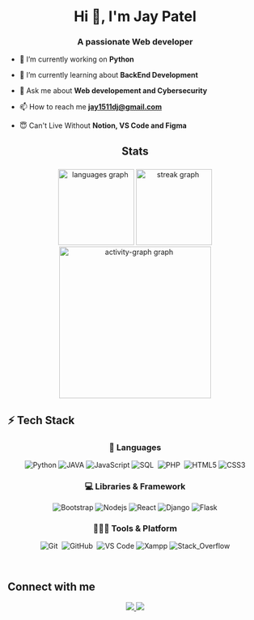 <h1 align="center">Hi 👋, I'm Jay Patel</h1>
<h3 align="center">A passionate Web developer</h3>

- 🔭 I’m currently working on **Python**

- 🌱 I’m currently learning about **BackEnd Development**

- 💬 Ask me about **Web developement and Cybersecurity**

- 📫 How to reach me **jay1511dj@gmail.com**

- 😇 Can't Live Without **Notion, VS Code and Figma**

###

<h2 align="center">Stats</h2>

###

<div align="center">
  <img src="https://github-readme-stats.vercel.app/api/top-langs?username=jayy1511&locale=en&hide_title=false&layout=compact&card_width=320&langs_count=4&theme=github_dark&hide_border=true&order=2" height="150" alt="languages graph"  />
  <img src="https://streak-stats.demolab.com?user=jayy1511&locale=en&mode=daily&theme=github_dark&hide_border=true&border_radius=5&order=3" height="150" alt="streak graph"  />
  <img src="https://github-readme-activity-graph.vercel.app/graph?username=jayy1511&radius=13&theme=github-dark&area=true&order=5&hide_border=true&title_color=ffffff" height="300" alt="activity-graph graph"  />
</div>

###

## ⚡ Tech Stack 

<div align="center">

### 🚀 Languages

![Python](https://img.shields.io/badge/Python-59666C?style=for-the-badge&logo=python&logoColor=306998)
![JAVA](https://img.shields.io/badge/Java-193D6C?style=for-the-badge&logo=java&logoColor=white)
![JavaScript](https://img.shields.io/badge/JavaScript-9769AD?style=for-the-badge&logo=javascript&logoColor=F7DF1E)
![SQL](https://img.shields.io/badge/MySQL-00000F?style=for-the-badge&logo=mysql&logoColor=white)&nbsp;
![PHP](https://img.shields.io/badge/PHP-00096C?style=for-the-badge&logo=php&logoColor=white)&nbsp;
![HTML5](https://img.shields.io/badge/HTML5-CB3837?style=for-the-badge&logo=html5&logoColor=white)
![CSS3](https://img.shields.io/badge/CSS3-F05032?style=for-the-badge&logo=css3&logoColor=white)

### 💻 Libraries & Framework

![Bootstrap](https://img.shields.io/badge/Bootstrap-563D7C?style=for-the-badge&logo=bootstrap&logoColor=white)
![Nodejs](https://img.shields.io/badge/Node.js-331932?style=for-the-badge&logo=nodedotjs&logoColor=white)
![React](https://img.shields.io/badge/React-F05032?style=for-the-badge&logo=react&logoColor=61DAFB)
![Django](https://img.shields.io/badge/Django-092E20?style=for-the-badge&logo=django&logoColor=white)
![Flask](https://img.shields.io/badge/Flask-000000?style=for-the-badge&logo=flask&logoColor=white)

### 🧑🏻‍💻 Tools & Platform

![Git](https://img.shields.io/badge/Git-F05032?style=for-the-badge&logo=git&logoColor=white)&nbsp;
![GitHub](https://img.shields.io/badge/GitHub-100000?style=for-the-badge&logo=github&logoColor=white)&nbsp;
![VS Code](https://img.shields.io/badge/Visual_Studio_Code-0078D4?style=for-the-badge&logo=visual%20studio%20code&logoColor=white)
![Xampp](https://img.shields.io/badge/Xampp-F37623?style=for-the-badge&logo=xampp&logoColor=white)
![Stack_Overflow](https://img.shields.io/badge/Stack_Overflow-FE7A16?style=for-the-badge&logo=stack-overflow&logoColor=white)

</div>

<br>

## Connect with me

<p align="center">
  	<a href="https://www.linkedin.com/in/jay-patel-11012005j11012005" target="blank">
		<img src="https://img.shields.io/badge/linkedin-%2312100E.svg?&style=for-the-badge&logo=linkedin&logoColor=white&color=blue" />
	</a>
	<a href="https://www.instagram.com/_jay_11_01_?utm_source=ig_web_button_share_sheet&igsh=ZDNlZDc0MzIxNw==" target="blank">
		<img src="https://img.shields.io/badge/Instagram-E4405F?style=for-the-badge&logo=instagram&logoColor=white" />
	</a>
	
  <br>
</p>
